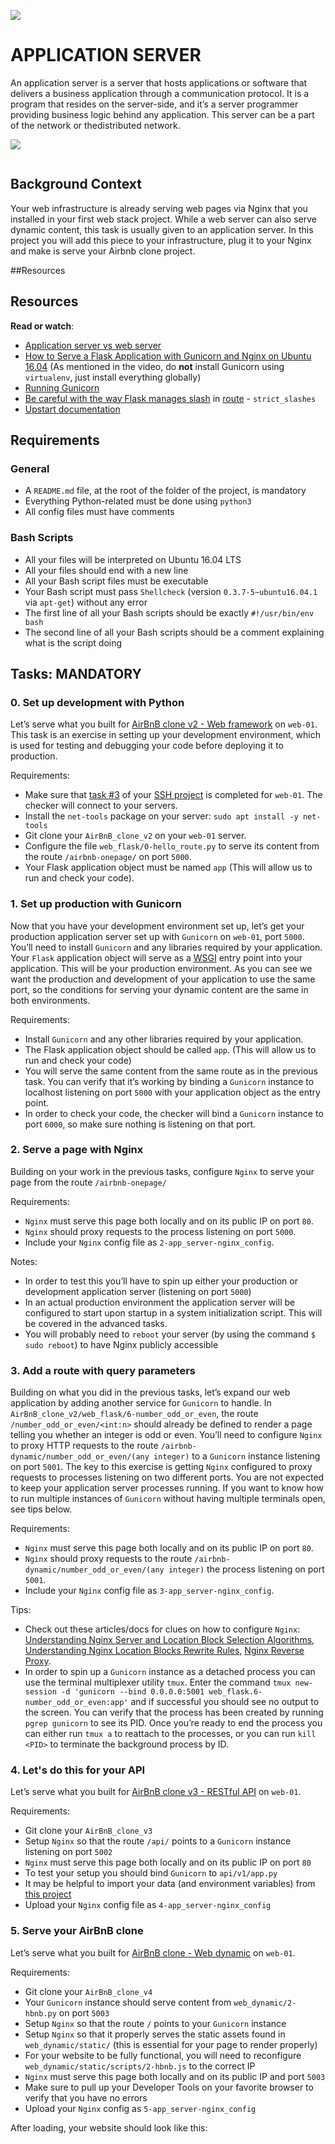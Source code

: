 ![](https://cdn.educba.com/academy/wp-content/uploads/2019/04/What-is-Application-Server-1.jpg.webp)

# APPLICATION SERVER

An application server is a server that hosts applications or software that delivers a business application through a communication protocol.
It is a program that resides on the server-side, and it’s a server programmer providing business logic behind any application. This server can be a part of the network or thedistributed network.

![](https://s3.amazonaws.com/alx-intranet.hbtn.io/uploads/medias/2018/9/c7d1ed0a2e10d1b4e9b3.jpg?X-Amz-Algorithm=AWS4-HMAC-SHA256&X-Amz-Credential=AKIARDDGGGOUSBVO6H7D%2F20240219%2Fus-east-1%2Fs3%2Faws4_request&X-Amz-Date=20240219T232622Z&X-Amz-Expires=86400&X-Amz-SignedHeaders=host&X-Amz-Signature=0f5b5795b7b9a9dd2f0507ace41e7fa7d059ea39f4103d9c5021ca3c1d707107)
<p><img src="https://s3.amazonaws.com/alx-intranet.hbtn.io/uploads/medias/2018/9/c7d1ed0a2e10d1b4e9b3.jpg?X-Amz-Algorithm=AWS4-HMAC-SHA256&X-Amz-Credential=AKIARDDGGGOUSBVO6H7D%2F20240219%2Fus-east-1%2Fs3%2Faws4_request&X-Amz-Date=20240219T232622Z&X-Amz-Expires=86400&X-Amz-SignedHeaders=host&X-Amz-Signature=0f5b5795b7b9a9dd2f0507ace41e7fa7d059ea39f4103d9c5021ca3c1d707107" alt="" loading='lazy' style="" /></p>

## Background Context

Your web infrastructure is already serving web pages via Nginx that you installed in your first web stack project. While a web server can also serve dynamic content, this task is usually given to an application server. In this project you will add this piece to your infrastructure, plug it to your Nginx and make is serve your Airbnb clone project.

##Resources

<h2>Resources</h2>

<p><strong>Read or watch</strong>:</p>

<ul>
<li><a href="/rltoken/B9fOBzIxX_t1289WAuRzJw" title="Application server vs web server" target="_blank">Application server vs web server</a> </li>
<li><a href="/rltoken/kpG6RwmwRJHzRmGUM_ERcA" title="How to Serve a Flask Application with Gunicorn and Nginx on Ubuntu 16.04" target="_blank">How to Serve a Flask Application with Gunicorn and Nginx on Ubuntu 16.04</a> (As mentioned in the video, do <strong>not</strong> install Gunicorn using <code>virtualenv</code>, just install everything globally)</li>
<li><a href="/rltoken/2LF1j7xKJGYaUtD1HKgUeQ" title="Running Gunicorn" target="_blank">Running Gunicorn</a> </li>
<li><a href="/rltoken/lEg0zpkkDcLtdl3VD4ACRQ" title="Be careful with the way Flask manages slash" target="_blank">Be careful with the way Flask manages slash</a> in <a href="/rltoken/Zn8fYk-U9YRm7Z5Coqqb0g" title="route" target="_blank">route</a>  - <code>strict_slashes</code></li>
<li><a href="/rltoken/cldrneY3Qr7LlDysygzRHw" title="Upstart documentation" target="_blank">Upstart documentation</a> </li>
</ul>

<h2>Requirements</h2>

<h3>General</h3>

<ul>
<li>A <code>README.md</code> file, at the root of the folder of the project, is mandatory</li>
<li>Everything Python-related must be done using <code>python3</code></li>
<li>All config files must have comments</li>
</ul>

<h3>Bash Scripts</h3>
<ul>
<li>All your files will be interpreted on Ubuntu 16.04 LTS</li>
<li>All your files should end with a new line</li>
<li>All your Bash script files must be executable</li>
<li>Your Bash script must pass <code>Shellcheck</code> (version <code>0.3.7-5~ubuntu16.04.1</code> via <code>apt-get</code>) without any error</li>
<li>The first line of all your Bash scripts should be exactly <code>#!/usr/bin/env bash</code></li>
<li>The second line of all your Bash scripts should be a comment explaining what is the script doing</li>
</ul>

<h2 class="gap">Tasks: MANDATORY</h2>
<h3 class="panel-title">
      0. Set up development with Python
</h3>

<p>Let&rsquo;s serve what you built for <a href="/rltoken/uEAW4JG-DyhtSjYNP9o1mQ" title="AirBnB clone v2 - Web framework" target="_blank">AirBnB clone v2 - Web framework</a> on <code>web-01</code>. This task is an exercise in setting up your development environment, which is used for testing and debugging your code before deploying it to production.</p>

<p>Requirements:</p>

<ul>
<li>Make sure that <a href="/rltoken/ecvps9dI2mv1QUu3dn99mA" title="task #3" target="_blank">task #3</a> of your <a href="/rltoken/7-lshY-qe4ZxKabnC7pY4Q" title="SSH project" target="_blank">SSH project</a> is completed for <code>web-01</code>.  The checker will connect to your servers.</li>
<li>Install the <code>net-tools</code> package on your server: <code>sudo apt install -y net-tools</code></li>
<li>Git clone your <code>AirBnB_clone_v2</code> on your <code>web-01</code> server.</li>
<li>Configure the file <code>web_flask/0-hello_route.py</code> to serve its content from the route <code>/airbnb-onepage/</code> on port <code>5000</code>.</li>
<li>Your Flask application object must be named <code>app</code> (This will allow us to run and check your code).</li>
</ul>
<h3 class="panel-title">
      1. Set up production with Gunicorn
</h3>
 <p>Now that you have your development environment set up, let&rsquo;s get your production application server set up with <code>Gunicorn</code> on <code>web-01</code>, port <code>5000</code>. You&rsquo;ll need to install <code>Gunicorn</code> and any libraries required by your application. Your <code>Flask</code> application object will serve as a <a href="/rltoken/IaAZ7A8IYGkO9Ah9uwL39Q" title="WSGI" target="_blank">WSGI</a> entry point into your application. This will be your production environment. As you can see we want the production and development of your application to use the same port, so the conditions for serving your dynamic content are the same in both environments.</p>

<p>Requirements:</p>

<ul>
<li>Install <code>Gunicorn</code> and any other libraries required by your application.</li>
<li>The Flask application object should be called <code>app</code>. (This will allow us to run and check your code)</li>
<li>You will serve the same content from the same route as in the previous task. You can verify that it&rsquo;s working by binding a <code>Gunicorn</code> instance to localhost listening on port <code>5000</code> with your application object as the entry point.</li>
<li>In order to check your code, the checker will bind a <code>Gunicorn</code> instance to port <code>6000</code>, so make sure nothing is listening on that port.</li>
</ul>

<h3 class="panel-title">
      2. Serve a page with Nginx
    </h3>
 <p>Building on your work in the previous tasks, configure <code>Nginx</code> to serve your page from the route <code>/airbnb-onepage/</code></p>

<p>Requirements:</p>

<ul>
<li><code>Nginx</code> must serve this page both locally and on its public IP on port <code>80</code>.</li>
<li><code>Nginx</code> should proxy requests to the process listening on port <code>5000</code>.</li>
<li>Include your <code>Nginx</code> config file as <code>2-app_server-nginx_config</code>.</li>
</ul>

<p>Notes:</p>

<ul>
<li>In order to test this you&rsquo;ll have to spin up either your production or development application server (listening on port <code>5000</code>)</li>
<li>In an actual production environment the application server will be configured to start upon startup in a system initialization script. This will be covered in the advanced tasks.</li>
<li>You will probably need to <code>reboot</code> your server (by using the command <code>$ sudo reboot</code>) to have Nginx publicly accessible</li>
</ul>

<h3 class="panel-title">
      3. Add a route with query parameters
</h3>
<p>Building on what you did in the previous tasks, let&rsquo;s expand our web application by adding another service for <code>Gunicorn</code> to handle. In <code>AirBnB_clone_v2/web_flask/6-number_odd_or_even</code>, the route <code>/number_odd_or_even/&lt;int:n&gt;</code> should already be defined to render a page telling you whether an integer is odd or even. You&rsquo;ll need to configure <code>Nginx</code> to proxy HTTP requests to the route <code>/airbnb-dynamic/number_odd_or_even/(any integer)</code> to a <code>Gunicorn</code> instance listening on port <code>5001</code>. The key to this exercise is getting <code>Nginx</code> configured to proxy requests to processes listening on two different ports. You are not expected to keep your application server processes running. If you want to know how to run multiple instances of <code>Gunicorn</code> without having multiple terminals open, see tips below.</p>

<p>Requirements:</p>

<ul>
<li><code>Nginx</code> must serve this page both locally and on its public IP on port <code>80</code>.</li>
<li><code>Nginx</code> should proxy requests to the route <code>/airbnb-dynamic/number_odd_or_even/(any integer)</code> the process listening on port <code>5001</code>.</li>
<li>Include your <code>Nginx</code> config file as <code>3-app_server-nginx_config</code>.</li>
</ul>

<p>Tips:</p>

<ul>
<li>Check out these articles/docs for clues on how to configure <code>Nginx</code>: <a href="/rltoken/0xFZ6umndhIH19cSGFnexg" title="Understanding Nginx Server and Location Block Selection Algorithms" target="_blank">Understanding Nginx Server and Location Block Selection Algorithms</a>, <a href="/rltoken/ogjtMopkJjRSToliXzemGQ" title="Understanding Nginx Location Blocks Rewrite Rules" target="_blank">Understanding Nginx Location Blocks Rewrite Rules</a>, <a href="/rltoken/8O-01TMh2X22EmYNps0X-Q" title="Nginx Reverse Proxy" target="_blank">Nginx Reverse Proxy</a>.</li>
<li>In order to spin up a <code>Gunicorn</code> instance as a detached process you can use the terminal multiplexer utility <code>tmux</code>. Enter the command <code>tmux new-session -d &#39;gunicorn --bind 0.0.0.0:5001 web_flask.6-number_odd_or_even:app&#39;</code> and if successful you should see no output to the screen. You can verify that the process has been created by running <code>pgrep gunicorn</code> to see its PID. Once you&rsquo;re ready to end the process you can either run <code>tmux a</code> to reattach to the processes, or you can run <code>kill &lt;PID&gt;</code> to terminate the background process by ID.</li>
</ul>
 <h3 class="panel-title">
      4. Let&#39;s do this for your API
    </h3>

 <p>Let&rsquo;s serve what you built for <a href="/rltoken/QXJ9ryafcRfd_cARiugRiQ" title="AirBnB clone v3 - RESTful API" target="_blank">AirBnB clone v3 - RESTful API</a> on <code>web-01</code>.</p>

<p>Requirements:</p>

<ul>
<li>Git clone your <code>AirBnB_clone_v3</code></li>
<li>Setup <code>Nginx</code> so that the route <code>/api/</code> points to a <code>Gunicorn</code> instance listening on port <code>5002</code></li>
<li><code>Nginx</code> must serve this page both locally and on its public IP on port <code>80</code></li>
<li>To test your setup you should bind <code>Gunicorn</code> to <code>api/v1/app.py</code></li>
<li>It may be helpful to import your data (and environment variables) from <a href="/rltoken/ZSQFQJPNTKrRdXynG6PWEw" title="this project" target="_blank">this project</a></li>
<li>Upload your <code>Nginx</code> config file as <code>4-app_server-nginx_config</code></li>
</ul> <h3 class="panel-title">
      5. Serve your AirBnB clone
    </h3>
 <p>Let&rsquo;s serve what you built for <a href="/rltoken/RxqcMPx7OaDUPPtQfGJDUg" title="AirBnB clone - Web dynamic" target="_blank">AirBnB clone - Web dynamic</a> on <code>web-01</code>.</p>

<p>Requirements:</p>

<ul>
<li>Git clone your <code>AirBnB_clone_v4</code></li>
<li>Your <code>Gunicorn</code> instance should serve content from <code>web_dynamic/2-hbnb.py</code> on port <code>5003</code></li>
<li>Setup <code>Nginx</code> so that the route <code>/</code> points to your <code>Gunicorn</code> instance</li>
<li>Setup <code>Nginx</code> so that it properly serves the static assets found in <code>web_dynamic/static/</code> (this is essential for your page to render properly)</li>
<li>For your website to be fully functional, you will need to reconfigure <code>web_dynamic/static/scripts/2-hbnb.js</code> to the correct IP</li>
<li><code>Nginx</code> must serve this page both locally and on its public IP and port <code>5003</code></li>
<li>Make sure to pull up your Developer Tools on your favorite browser to verify that you have no errors</li>
<li>Upload your <code>Nginx</code> config  as <code>5-app_server-nginx_config</code></li>
</ul>

<p>After loading, your website should look like this:</p>
